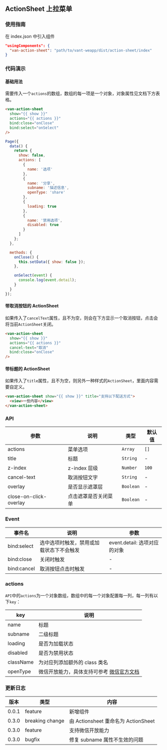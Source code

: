 ## ActionSheet 上拉菜单

### 使用指南
在 index.json 中引入组件
```json
"usingComponents": {
  "van-action-sheet": "path/to/vant-weapp/dist/action-sheet/index"
}
```

### 代码演示

#### 基础用法
需要传入一个`actions`的数组，数组的每一项是一个对象，对象属性见文档下方表格。

```html
<van-action-sheet
  show="{{ show }}"
  actions="{{ actions }}"
  bind:close="onClose"
  bind:select="onSelect"
/>
```

```javascript
Page({
  data() {
    return {
      show: false,
      actions: [
        {
          name: '选项'
        },
        {
          name: '分享',
          subname: '描述信息',
          openType: 'share'
        },
        {
          loading: true
        },
        {
          name: '禁用选项',
          disabled: true
        }
      ]
    };
  },

  methods: {
    onClose() {
      this.setData({ show: false });
    },

    onSelect(event) {
      console.log(event.detail);
    }
  }
});
```

#### 带取消按钮的 ActionSheet

如果传入了`cancelText`属性，且不为空，则会在下方显示一个取消按钮，点击会将当前`ActionSheet`关闭。

```html
<van-action-sheet
  show="{{ show }}"
  actions="{{ actions }}"
  cancel-text="取消"
  bind:close="onClose"
/>
```

#### 带标题的 ActionSheet

如果传入了`title`属性，且不为空，则另外一种样式的`ActionSheet`，里面内容需要自定义。

```html
<van-action-sheet show="{{ show }}" title="支持以下配送方式">
  <view>一些内容</view>
</van-action-sheet>
```

### API

| 参数 | 说明 | 类型 | 默认值 |
|-----------|-----------|-----------|-------------|
| actions | 菜单选项 | `Array` | `[]` |
| title | 标题 | `String` | - |
| z-index | z-index 层级 | `Number` | `100` |
| cancel-text | 取消按钮文字 | `String` | - |
| overlay | 是否显示遮罩层 | `Boolean` | - |
| close-on-click-overlay | 点击遮罩是否关闭菜单 | `Boolean` | - |

### Event

| 事件名 | 说明 | 参数 |
|-----------|-----------|-----------|
| bind:select | 选中选项时触发，禁用或加载状态下不会触发 | event.detail: 选项对应的对象 |
| bind:close | 关闭时触发 | - |
| bind:cancel | 取消按钮点击时触发 | - |

### actions

`API`中的`actions`为一个对象数组，数组中的每一个对象配置每一列，每一列有以下`key`：

| key | 说明 |
|-----------|-----------|
| name | 标题 |
| subname | 二级标题 |
| loading | 是否为加载状态 |
| disabled | 是否为禁用状态 |
| className | 为对应列添加额外的 class 类名 |
| openType | 微信开放能力，具体支持可参考 [微信官方文档](https://mp.weixin.qq.com/debug/wxadoc/dev/component/button.html) |

### 更新日志

| 版本 | 类型 | 内容 |
|-----------|-----------|-----------|
| 0.0.1 | feature | 新增组件 |
| 0.3.0 | breaking change | 由 Actionsheet 重命名为 ActionSheet |
| 0.3.0 | feature | 支持微信开放能力 |
| 0.3.0 | bugfix | 修复 subname 属性不生效的问题 |

